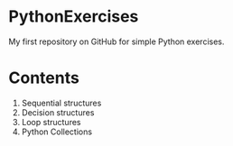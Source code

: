 # PythonExercises
 My first repository on GitHub for simple Python exercises.
# Contents
1) Sequential structures
2) Decision structures
3) Loop structures
4) Python Collections
